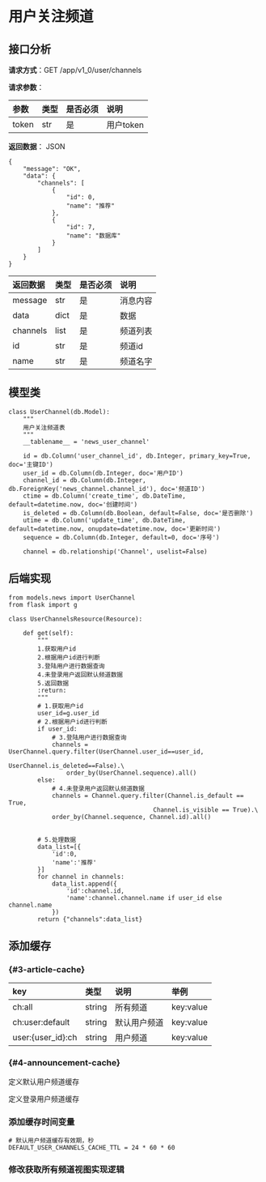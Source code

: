 # 用户关注频道

## 接口分析

**请求方式**：GET /app/v1\_0/user/channels

**请求参数**：

| 参数 | 类型 | 是否必须 | 说明 |
| :--- | :--- | :--- | :--- |
| token | str | 是 | 用户token |

**返回数据**： JSON

```
{
    "message": "OK",
    "data": {
        "channels": [
            {
                "id": 0,
                "name": "推荐"
            },
            {
                "id": 7,
                "name": "数据库"
            }
        ]
    }
}
```

| 返回数据 | 类型 | 是否必须 | 说明 |
| :--- | :--- | :--- | :--- |
| message | str | 是 | 消息内容 |
| data | dict | 是 | 数据 |
| channels | list | 是 | 频道列表 |
| id | str | 是 | 频道id |
| name | str | 是 | 频道名字 |

## 模型类

```
class UserChannel(db.Model):
    """
    用户关注频道表
    """
    __tablename__ = 'news_user_channel'

    id = db.Column('user_channel_id', db.Integer, primary_key=True, doc='主键ID')
    user_id = db.Column(db.Integer, doc='用户ID')
    channel_id = db.Column(db.Integer, db.ForeignKey('news_channel.channel_id'), doc='频道ID')
    ctime = db.Column('create_time', db.DateTime, default=datetime.now, doc='创建时间')
    is_deleted = db.Column(db.Boolean, default=False, doc='是否删除')
    utime = db.Column('update_time', db.DateTime, default=datetime.now, onupdate=datetime.now, doc='更新时间')
    sequence = db.Column(db.Integer, default=0, doc='序号')

    channel = db.relationship('Channel', uselist=False)
```

## 后端实现

```
from models.news import UserChannel
from flask import g

class UserChannelsResource(Resource):

    def get(self):
        """
        1.获取用户id
        2.根据用户id进行判断
        3.登陆用户进行数据查询
        4.未登录用户返回默认频道数据
        5.返回数据
        :return:
        """
        # 1.获取用户id
        user_id=g.user_id
        # 2.根据用户id进行判断
        if user_id:
            # 3.登陆用户进行数据查询
            channels = UserChannel.query.filter(UserChannel.user_id==user_id,
                                                UserChannel.is_deleted==False).\
                order_by(UserChannel.sequence).all()
        else:
            # 4.未登录用户返回默认频道数据
            channels = Channel.query.filter(Channel.is_default == True,
                                        Channel.is_visible == True).\
            order_by(Channel.sequence, Channel.id).all()


        # 5.处理数据
        data_list=[{
            'id':0,
            'name':'推荐'
        }]
        for channel in channels:
            data_list.append({
                'id':channel.id,
                'name':channel.channel.name if user_id else channel.name
            })
        return {"channels":data_list}
```

## 添加缓存

###  {#3-article-cache}

| key | 类型 | 说明 | 举例 |
| :--- | :--- | :--- | :--- |
| ch:all | string | 所有频道 | key:value |
| ch:user:default | string | 默认用户频道 | key:value |
| user:{user\_id}:ch | string | 用户频道 | key:value |

###  {#4-announcement-cache}

定义默认用户频道缓存

定义登录用户频道缓存

### 添加缓存时间变量

```
# 默认用户频道缓存有效期，秒
DEFAULT_USER_CHANNELS_CACHE_TTL = 24 * 60 * 60
```

### 修改获取所有频道视图实现逻辑



